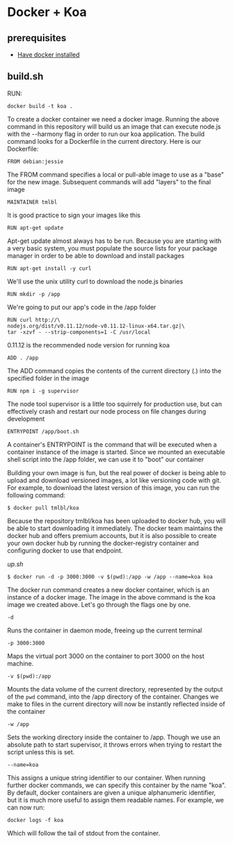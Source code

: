 Docker + Koa
============

## prerequisites

* [Have docker installed](https://docs.docker.com/installation/)

## build.sh

RUN:

    docker build -t koa .

To create a docker container we need a docker image. Running the above command in this repository will build us an image that can execute node.js with the --harmony flag in order to run our koa application. The build command looks for a Dockerfile in the current directory. Here is our Dockerfile:

```
FROM debian:jessie
```
The FROM command specifies a local or pull-able image
to use as a "base" for the new image. Subsequent commands
will add "layers" to the final image
```
MAINTAINER tmlbl
```
It is good practice to sign your images like this

```
RUN apt-get update
```
Apt-get update almost always has to be run. Because you
are starting with a very basic system, you must populate
the source lists for your package manager in order to be 
able to download and install packages
```
RUN apt-get install -y curl
```
We'll use the unix utility curl to download the node.js
binaries
```
RUN mkdir -p /app
```
We're going to put our app's code in the /app folder
```
RUN curl http://\
nodejs.org/dist/v0.11.12/node-v0.11.12-linux-x64.tar.gz|\
tar -xzvf - --strip-components=1 -C /usr/local
```
0.11.12 is the recommended node version for running koa
```
ADD . /app
```
The ADD command copies the contents of the current 
directory (.) into the specified folder in the image
```
RUN npm i -g supervisor
```
The node tool supervisor is a little too squirrely for
production use, but can effectively crash and restart our
node process on file changes during development
```
ENTRYPOINT /app/boot.sh
```
A container's ENTRYPOINT is the command that will be 
executed when a container instance of the image is 
started. Since we mounted an executable shell script
into the /app folder, we can use it to "boot" our container

Building your own image is fun, but the real power of docker is being able to upload and download versioned images, a lot like versioning code with git. For example, to download the latest version of this image, you can run the following command:
```
$ docker pull tmlbl/koa
```
Because the repository tmlbl/koa has been uploaded to docker hub, you will be able to start downloading it immediately. The docker team maintains the docker hub and offers premium accounts, but it is also possible to create your own docker hub by running the docker-registry container and configuring docker to use that endpoint.

*up.sh*
```
$ docker run -d -p 3000:3000 -v $(pwd):/app -w /app --name=koa koa
```
The docker run command creates a new docker container, which is an instance of a docker image. The image in the above command is the koa image we created above. Let's go through the flags one by one.

`-d`

Runs the container in daemon mode, freeing up the current terminal

`-p 3000:3000`

Maps the virtual port 3000 on the container to port 3000 on the host machine.

`-v $(pwd):/app`

Mounts the data volume of the current directory, represented by the output of the `pwd` command, into the /app directory of the container. Changes we make to files in the current directory will now be instantly reflected inside of the container

`-w /app`

Sets the working directory inside the container to /app. Though we use an absolute path to start supervisor, it throws errors when trying to restart the script unless this is set.

`--name=koa`

This assigns a unique string identifier to our container. When running further docker commands, we can specify this container by the name "koa". By default, docker containers are given a unique alphanumeric identifier, but it is much more useful to assign them readable names. For example, we can now run:

`docker logs -f koa`

Which will follow the tail of stdout from the container.
